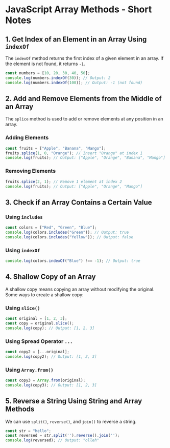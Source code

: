 # JavaScript Array Methods - Short Notes

## 1. Get Index of an Element in an Array Using `indexOf`
The `indexOf` method returns the first index of a given element in an array. If the element is not found, it returns `-1`.

```javascript
const numbers = [10, 20, 30, 40, 50];
console.log(numbers.indexOf(30)); // Output: 2
console.log(numbers.indexOf(100)); // Output: -1 (not found)
```

## 2. Add and Remove Elements from the Middle of an Array
The `splice` method is used to add or remove elements at any position in an array.

### Adding Elements
```javascript
const fruits = ["Apple", "Banana", "Mango"];
fruits.splice(1, 0, "Orange"); // Insert "Orange" at index 1
console.log(fruits); // Output: ["Apple", "Orange", "Banana", "Mango"]
```

### Removing Elements
```javascript
fruits.splice(2, 1); // Remove 1 element at index 2
console.log(fruits); // Output: ["Apple", "Orange", "Mango"]
```

## 3. Check if an Array Contains a Certain Value
### Using `includes`
```javascript
const colors = ["Red", "Green", "Blue"];
console.log(colors.includes("Green")); // Output: true
console.log(colors.includes("Yellow")); // Output: false
```

### Using `indexOf`
```javascript
console.log(colors.indexOf("Blue") !== -1); // Output: true
```

## 4. Shallow Copy of an Array
A shallow copy means copying an array without modifying the original. Some ways to create a shallow copy:

### Using `slice()`
```javascript
const original = [1, 2, 3];
const copy = original.slice();
console.log(copy); // Output: [1, 2, 3]
```

### Using Spread Operator `...`
```javascript
const copy2 = [...original];
console.log(copy2); // Output: [1, 2, 3]
```

### Using `Array.from()`
```javascript
const copy3 = Array.from(original);
console.log(copy3); // Output: [1, 2, 3]
```

## 5. Reverse a String Using String and Array Methods
We can use `split()`, `reverse()`, and `join()` to reverse a string.

```javascript
const str = "hello";
const reversed = str.split('').reverse().join('');
console.log(reversed); // Output: "olleh"

